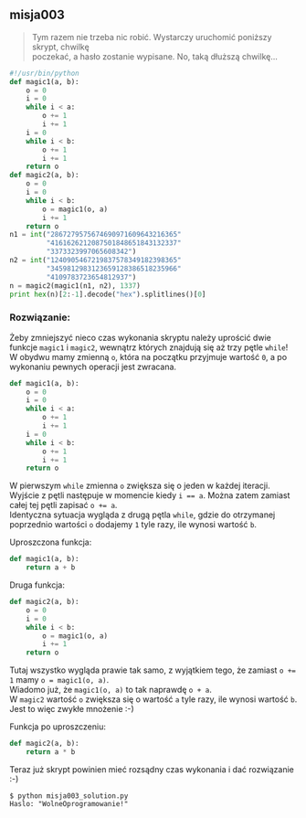 ## misja003

>Tym razem nie trzeba nic robić. Wystarczy uruchomić poniższy skrypt, chwilkę<br>
>poczekać, a hasło zostanie wypisane. No, taką dłuższą chwilkę...

```python
#!/usr/bin/python
def magic1(a, b):
    o = 0
    i = 0
    while i < a:
        o += 1
        i += 1
    i = 0
    while i < b:
        o += 1
        i += 1
    return o
def magic2(a, b):
    o = 0
    i = 0
    while i < b:
        o = magic1(o, a)
        i += 1
    return o
n1 = int("2867279575674690971609643216365"
         "4161626212087501848651843132337"
         "3373323997065608342")
n2 = int("1240905467219837578349182398365"
         "3459812983123659128386518235966"
         "4109783723654812937")
n = magic2(magic1(n1, n2), 1337)
print hex(n)[2:-1].decode("hex").splitlines()[0]
```

### Rozwiązanie:

Żeby zmniejszyć nieco czas wykonania skryptu należy uprościć dwie funkcje `magic1` i `magic2`, wewnątrz których znajdują się aż trzy pętle 
`while`!<br>
W obydwu mamy zmienną `o`, która na początku przyjmuje wartość `0`, a po wykonaniu pewnych operacji jest zwracana.

```python
def magic1(a, b):
    o = 0
    i = 0
    while i < a:
        o += 1
        i += 1
    i = 0
    while i < b:
        o += 1
        i += 1
    return o
```

W pierwszym `while` zmienna `o` zwiększa się o jeden w każdej iteracji. Wyjście z pętli następuje w momencie kiedy `i == a`. Można zatem zamiast całej tej 
pętli zapisać `o += a`.<br>
Identyczna sytuacja wygląda z drugą pętla `while`, gdzie do otrzymanej poprzednio wartości `o` dodajemy `1` tyle razy, ile wynosi wartość `b`.

Uproszczona funkcja:

```python
def magic1(a, b):
    return a + b
```

Druga funkcja:

```python
def magic2(a, b):
    o = 0
    i = 0
    while i < b:
        o = magic1(o, a)
        i += 1
    return o
```

Tutaj wszystko wygląda prawie tak samo, z wyjątkiem tego, że zamiast `o += 1` mamy `o = magic1(o, a)`.<br>
Wiadomo już, że `magic1(o, a)` to tak naprawdę `o + a`.<br>
W `magic2` wartość `o` zwiększa się o wartość `a` tyle razy, ile wynosi wartość `b`. Jest to więc zwykłe mnożenie :-)

Funkcja po uproszczeniu:

```python
def magic2(a, b):
    return a * b
```

Teraz już skrypt powinien mieć rozsądny czas wykonania i dać rozwiązanie :-)

```
$ python misja003_solution.py 
Haslo: "WolneOprogramowanie!"
```
